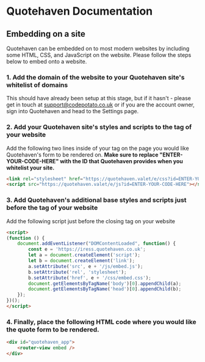 # Quotehaven Documentation

## Embedding on a site

Quotehaven can be embedded on to most modern websites by including some HTML, CSS, and JavaScript on the website. Please follow the steps below to embed onto a website.

### 1. Add the domain of the website to your Quotehaven site's whitelist of domains 

This should have already been setup at this stage, but if it hasn't - please get in touch at support@codepotato.co.uk or if you are the account owner, sign into Quotehaven and head to the Settings page.

### 2. Add your Quotehaven site's styles and scripts to the <head> tag of your website

Add the following two lines inside of your <head> tag on the page you would like Quotehaven's form to be rendered on. **Make sure to replace "ENTER-YOUR-CODE-HERE" with the ID that Quotehaven provides when you whitelist your site.**

```html
<link rel="stylesheet" href="https://quotehaven.valet/e/css?id=ENTER-YOUR-CODE-HERE">
<script src="https://quotehaven.valet/e/js?id=ENTER-YOUR-CODE-HERE"></script>
```

### 3. Add Quotehaven's additional base styles and scripts just before the </body> tag of your website

Add the following script just before the closing </body> tag on your website

```html
<script>
(function () {
    document.addEventListener("DOMContentLoaded", function() {
        const e = 'https://iress.quotehaven.co.uk';
        let a = document.createElement('script');
        let b = document.createElement('link');
        a.setAttribute('src', e + '/js/embed.js');
        b.setAttribute('rel', 'stylesheet');
        b.setAttribute('href', e + '/css/embed.css');
        document.getElementsByTagName('body')[0].appendChild(a);
        document.getElementsByTagName('head')[0].appendChild(b);
    });
})();
</script>
```

### 4. Finally, place the following HTML code where you would like the quote form to be rendered.

```html	
<div id="quotehaven_app">
    <router-view embed />
</div>
```



